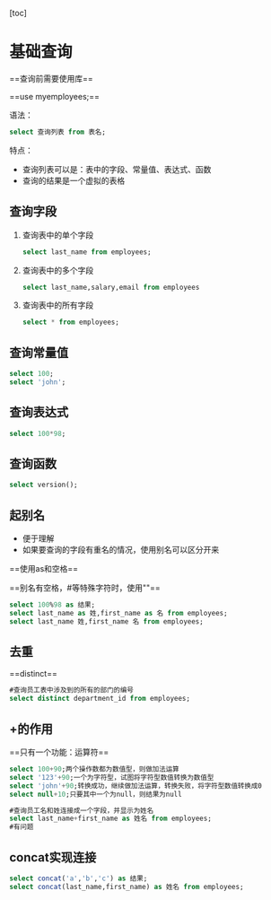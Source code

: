 [toc]

# 基础查询

==查询前需要使用库==

==use myemployees;==

语法：

```sql
select 查询列表 from 表名;
```

特点：

- 查询列表可以是：表中的字段、常量值、表达式、函数
- 查询的结果是一个虚拟的表格

## 查询字段

1. 查询表中的单个字段

   ```sql
   select last_name from employees;
   ```

2. 查询表中的多个字段

   ```sql
   select last_name,salary,email from employees
   ```

3. 查询表中的所有字段

   ```sql
   select * from employees;
   ```

## 查询常量值

```sql
select 100;
select 'john';
```

## 查询表达式

```sql
select 100*98;
```

## 查询函数

```sql
select version();
```

## 起别名

- 便于理解
- 如果要查询的字段有重名的情况，使用别名可以区分开来

==使用as和空格==

==别名有空格，#等特殊字符时，使用""==

```sql
select 100%98 as 结果;
select last_name as 姓,first_name as 名 from employees;
select last_name 姓,first_name 名 from employees;
```

## 去重

==distinct==

```sql
#查询员工表中涉及到的所有的部门的编号
select distinct department_id from employees;
```

## +的作用

==只有一个功能：运算符==

```sql
select 100+90;两个操作数都为数值型，则做加法运算
select '123'+90;一个为字符型，试图将字符型数值转换为数值型
select 'john'+90;转换成功，继续做加法运算，转换失败，将字符型数值转换成0
select null+10;只要其中一个为null，则结果为null
```



```sql
#查询员工名和姓连接成一个字段，并显示为姓名
select last_name+first_name as 姓名 from employees;
#有问题
```

## concat实现连接

```sql
select concat('a','b','c') as 结果;
select concat(last_name,first_name) as 姓名 from employees;
```

